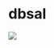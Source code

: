 # dbsal
<img src="https://capsule-render.vercel.app/api?type=cylinder&color=auto&height=300&section=header&text=Hello%20&fontSize=90" />
<img scr=”https://img.shields.io/badge/javascript-#F7DF1E?style=flat-square&logo=html5&logoColor=white” />
